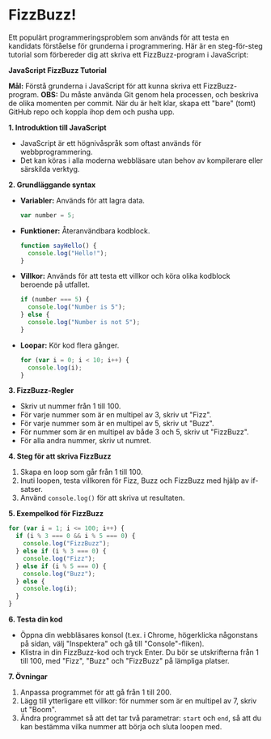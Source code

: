# FizzBuzz! 
Ett populärt programmeringsproblem som används för att testa en kandidats förståelse för grunderna i programmering. 
Här är en steg-för-steg tutorial som förbereder dig att skriva ett FizzBuzz-program i JavaScript:

**JavaScript FizzBuzz Tutorial**

**Mål:** Förstå grunderna i JavaScript för att kunna skriva ett FizzBuzz-program.
**OBS:** Du måste använda Git genom hela processen, och beskriva de olika momenten per commit. 
När du är helt klar, skapa ett "bare" (tomt) GitHub repo och koppla ihop dem och pusha upp.

**1. Introduktion till JavaScript**
   - JavaScript är ett högnivåspråk som oftast används för webbprogrammering.
   - Det kan köras i alla moderna webbläsare utan behov av kompilerare eller särskilda verktyg.

**2. Grundläggande syntax**

   - **Variabler:** Används för att lagra data.
     ```javascript
     var number = 5;
     ```

   - **Funktioner:** Återanvändbara kodblock.
     ```javascript
     function sayHello() {
       console.log("Hello!");
     }
     ```

   - **Villkor:** Används för att testa ett villkor och köra olika kodblock beroende på utfallet.
     ```javascript
     if (number === 5) {
       console.log("Number is 5");
     } else {
       console.log("Number is not 5");
     }
     ```

   - **Loopar:** Kör kod flera gånger.
     ```javascript
     for (var i = 0; i < 10; i++) {
       console.log(i);
     }
     ```

**3. FizzBuzz-Regler**
   - Skriv ut nummer från 1 till 100.
   - För varje nummer som är en multipel av 3, skriv ut "Fizz".
   - För varje nummer som är en multipel av 5, skriv ut "Buzz".
   - För nummer som är en multipel av både 3 och 5, skriv ut "FizzBuzz".
   - För alla andra nummer, skriv ut numret.

**4. Steg för att skriva FizzBuzz**

   1. Skapa en loop som går från 1 till 100.
   2. Inuti loopen, testa villkoren för Fizz, Buzz och FizzBuzz med hjälp av if-satser.
   3. Använd `console.log()` för att skriva ut resultaten.

**5. Exempelkod för FizzBuzz**

```javascript
for (var i = 1; i <= 100; i++) {
  if (i % 3 === 0 && i % 5 === 0) {
    console.log("FizzBuzz");
  } else if (i % 3 === 0) {
    console.log("Fizz");
  } else if (i % 5 === 0) {
    console.log("Buzz");
  } else {
    console.log(i);
  }
}
```

**6. Testa din kod**
   - Öppna din webbläsares konsol (t.ex. i Chrome, högerklicka någonstans på sidan, välj "Inspektera" och gå till "Console"-fliken).
   - Klistra in din FizzBuzz-kod och tryck Enter. Du bör se utskrifterna från 1 till 100, med "Fizz", "Buzz" och "FizzBuzz" på lämpliga platser.

**7. Övningar**

   1. Anpassa programmet för att gå från 1 till 200.
   2. Lägg till ytterligare ett villkor: för nummer som är en multipel av 7, skriv ut "Boom".
   3. Ändra programmet så att det tar två parametrar: `start` och `end`, så att du kan bestämma vilka nummer att börja och sluta loopen med.

